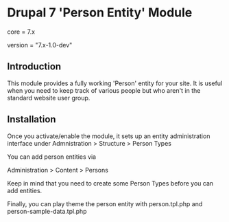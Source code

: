 Drupal 7 'Person Entity' Module
===============================

core = 7.x

version = "7.x-1.0-dev"

Introduction
------------
This module provides a fully working 'Person' entity for your site. It is useful when you need to keep track of various
people but who aren't in the standard website user group.


Installation
-------------
Once you activate/enable the module, it sets up an entity administration interface under
Admnistration > Structure > Person Types

You can add person entities via

Administration > Content > Persons

Keep in mind that you need to create some Person Types before you can add entities.

Finally, you can play theme the person entity with person.tpl.php and
person-sample-data.tpl.php



